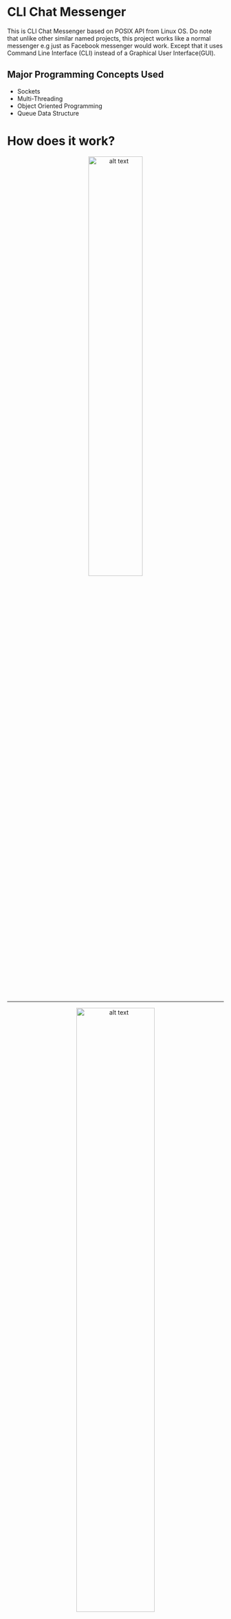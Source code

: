 # CLI Chat Messenger
This is CLI Chat Messenger based on POSIX API from Linux OS. Do note that unlike other similar named projects, this project works like a normal messenger e.g just as Facebook messenger would work. Except that it uses Command Line Interface (CLI) instead of a Graphical User Interface(GUI).

## Major Programming Concepts Used
-	Sockets
-	Multi-Threading
-	Object Oriented Programming
-	Queue Data Structure

# How does it work?
<p align="center">
<img src="/readme_images/Users.png" alt="alt text" width="50%" height="auto" style="text-align:center"></img>
</p>

***

<p align="center">
<img src="/readme_images/Server.png" alt="alt text" width="60%" height="auto"></img>
</p>

***

<p align="center">
<img src="/readme_images/Server2a.png" alt="alt text" width="85%" height="auto"></img>
</p>

***

# Features
## Core Features:
-	Point-to-Point Communication with another user over same network.
-	Secured Connection: User information not broadcasted.
-	Each user is Assigned a Unique ID and one user can access the other user only if he has his Unique ID .
-	Exclusive data handling of each message **=>** Program is made such as to avoid Data Mixing. 
    -	**Example:** In case multiple users send message to the same Receiver.

## Server Features:
As Server is the one who provides features and services to the Client. Besides providing client the ability to send and receive messages, here are some other special services:
-	Add another user to your list
-	Remove another user from your list.
-	List all the users you have added in your list. 
-	Set Active Connection – which is the connection you want to send messages to.
-	Display My Unique ID any time you want. In case you want to send it to some one for “adding you” in his list.
-	Change your Name .
-	Help - List the usage of all the commands available.
-	Exit – You can exit the program normally.

# Working Principle
## Server should be started ONCE
The very first step should be starting the server. As server is the one that connects one user to another. How to start server?
- Open 1 terminal
- Type "./server" in the terminal and minimize it
- Find the IP address of this PC using "ifconfig" (if in Linux) or any other suitable command.
  - It will look something like "192.168.1.7"
  - As this IP will be used by Clients to connect to this server

## Open 1 terminal for User-1 and another terminal for User-2
As clear from the heading, we need to open 1 terminal so User-1 can start Chatting with someone and similarly another terminal so User-2 can chat with some one. You can also open more than 2 terminals ( forexample 10 terminals to simulate 10 users) if you want to test for many users.<br/>

Now we are gonna see things from different Viewpoints.
- What should User-1 do? And how does he see things from his Viewpoint.
- Similarly how does User-2 see things?
- Suppose User-1 is named "Talha"
- Suppose User-2 is named "Hamza"

## How will both Users start the messenger in order to Talk?

#### User-1(Talha) Viewpoint
1.	Talha starts the Client program in any PC on same wifi network of the "Server", he has to pass the IP of the PC where we started the Server in above step
    -	./client 192.168.1.7   
2.	Talha(User-1) will be asked to enter his USERNAME
3.  After Talha(User-1) enters his USERNAME
    -	The server will send a Unique ID to the Talha(User-1).
#### User-2(Hamza) Viewpoint
Hamza(User-2) who is on another terminal also performs the same steps (1,2,3) as Talha(User-1)

    1.  Step 1
    2.  Step 2
    3.  Step 3
        - Hamza(User-2) also gets a Unique ID from server

## How do both users connect to each other?
-   Both users have started messenger but they can not send messages to each other because the server doesn't just allow any one to send messages to any one available on the server.

-   Thats exactly what the UNIQUE-ID assigned to each user is for.
    -   The Users need to know UNIQUE-ID of friends in order to add them to his/her friend list and start chatting.

-   Any one of the User(Suppose Talha(User-1)) needs to send his Unique-ID to his other friend Hamza(User-2) manually by any means.
    -   Forexample he sends the ID in a “SMS message”.

#### Talha (User-1):
-   Types “./add Hamza's-Unique-ID”
    -	This will add Hamza(User-2) in Friend list of Talha
    -	This will also add Talha automatically in Hamza's(User-2) Friend List
        
## How do both users talk to each other?
#### Talha(User-1) Viewpoint
-   Types “./list”
-   It will show list of users(your added friends) available **+**  simple numerical IDs assigned to them
-   As User-2 is named "Hamza" so the list will be displayed like:
    -   1 – Hamza
-   Later when you add more friends , the list will display more names like:
    -   1-Hamza , 2–Rafeeq, 3–Hashim
-   **Using the Numbers assigned to the Names, you can Select the Friend you want to talk to and start sending messages**
    -   Forexample, Talha can type “./active 1” in order to send messages to Hamza(USER-2) 
        -	This will set  “Hamza” as an "Active Connection".
        -	Now, anything Talha write will send messages to the active connection which is “Hamza” in this case. 

At this point you already know how to add friend, select friend and send messages to that friend, so basically you can add any other friend and start sending messages.
        
#### Hamza(User-2) Viewpoint
-   As Talha(User-1) has already added Hamza(User-2) to his friend list so Talha is also added automatically in Hamza's Friend List.
-   Hamza will be able to receive messages from Talha as he already set his active connection to "Hamza" and started sending messages in above steps.
-   Hamza can do the same as from above steps and start sending messages to Talha(User-1).

# More about Server Commands
**NOTE: In this Project , messages having “./” at start is used to send COMMANDS to Server**<br/>
We already saw few command like:
-   ./add Hamza's-UNIQUE-ID
-   ./list
-   ./active UaSER-ID-from-list
## EXTRA COMMANDS:
1.	“./myID”  shows you your Unique-ID.
2.	“./remove ID-From-List” will remove a connection from your list (Basically Unfriend him)
3.	“./name New-Name” will change your current name to “New-Name”
4.	“./help” shows you list of available Server Commands and how to use them. 
5.	“./exit” will stop your Client Program Completely (Basically exit the messenger)
